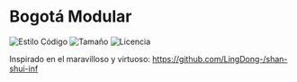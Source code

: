 # Bogotá Modular

![Estilo Código](https://github.com/enflujo/enflujo-bogota-modular/actions/workflows/estilo-codigo.yml/badge.svg)
![Tamaño](https://img.shields.io/github/repo-size/enflujo/enflujo-bogota-modular?color=%235757f7&label=Tama%C3%B1o%20repo&logo=open-access&logoColor=white)
![Licencia](https://img.shields.io/github/license/enflujo/enflujo-bogota-modular?label=Licencia&logo=open-source-initiative&logoColor=white)

Inspirado en el maravilloso y virtuoso: https://github.com/LingDong-/shan-shui-inf
